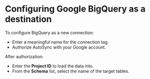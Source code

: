 # Configuring Google BigQuery as a destination

To configure BigQuery as a new connection:

-   Enter a meaningful name for the connection tag.
-   Authorize AutoSync with your Google account.

After authorization:

-   Enter the **Project ID** to load the data into.
-   From the **Schema** list, select the name of the target tables.

